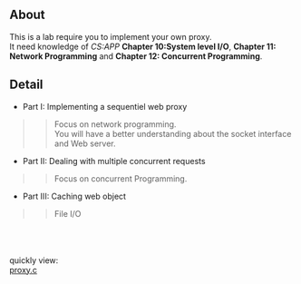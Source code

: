 ## About  
This is a lab require you to implement your own proxy.  
It need knowledge of *CS:APP* **Chapter 10:System level I/O**, **Chapter 11: Network Programming** and **Chapter 12: Concurrent Programming**.

## Detail 
* Part I: Implementing a sequentiel web proxy
>> Focus on network programming.  
>> You will have a better understanding about the socket interface and Web server.  

* Part II: Dealing with multiple concurrent requests  
>> Focus on concurrent Programming.

* Part III: Caching web object  
>> File I/O  
 
  
</br><br>  
quickly view:  
[proxy.c](https://github.com/dongdongyang33/study/blob/master/CMU/15213/Lab6_Proxy/proxylab-handout/proxy.c)
